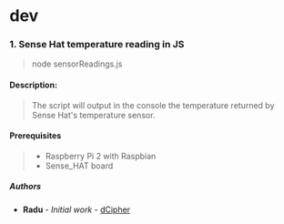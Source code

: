 # dev


### 1. Sense Hat temperature reading in JS 
>node sensorReadings.js 
#### Description:
>The script will output in the console the temperature returned by Sense Hat's temperature sensor.

#### Prerequisites

> - Raspberry Pi 2 with Raspbian <br />
> - Sense_HAT board<br />

##### Authors
* **Radu** - *Initial work* - [dCipher](https://github.com/dCipherDev)



